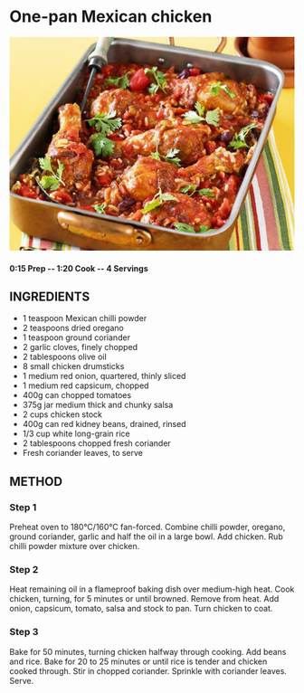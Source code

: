 # One-pan Mexican chicken
![](https://raw.githubusercontent.com/fuzzwah/recipes/master/pics/One-pan_Mexican_chicken.jpg)
#### 0:15 Prep -- 1:20 Cook -- 4 Servings
## INGREDIENTS
* 1 teaspoon Mexican chilli powder
* 2 teaspoons dried oregano
* 1 teaspoon ground coriander
* 2 garlic cloves, finely chopped
* 2 tablespoons olive oil
* 8 small chicken drumsticks
* 1 medium red onion, quartered, thinly sliced
* 1 medium red capsicum, chopped
* 400g can chopped tomatoes
* 375g jar medium thick and chunky salsa
* 2 cups chicken stock
* 400g can red kidney beans, drained, rinsed
* 1/3 cup white long-grain rice
* 2 tablespoons chopped fresh coriander
* Fresh coriander leaves, to serve
## METHOD
### Step 1
Preheat oven to 180°C/160°C fan-forced. Combine chilli powder, oregano, ground coriander, garlic and half the oil in a large bowl. Add chicken. Rub chilli powder mixture over chicken.
### Step 2
Heat remaining oil in a flameproof baking dish over medium-high heat. Cook chicken, turning, for 5 minutes or until browned. Remove from heat. Add onion, capsicum, tomato, salsa and stock to pan. Turn chicken to coat.
### Step 3
Bake for 50 minutes, turning chicken halfway through cooking. Add beans and rice. Bake for 20 to 25 minutes or until rice is tender and chicken cooked through. Stir in chopped coriander. Sprinkle with coriander leaves. Serve.
